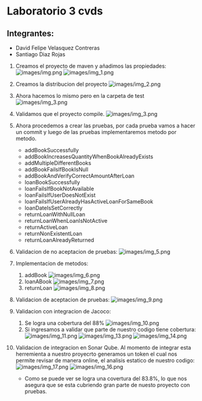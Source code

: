 # Laboratorio 3 cvds 

## Integrantes:

- David Felipe Velasquez Contreras
- Santiago Diaz Rojas

1. Creamos el proyecto de maven y añadimos las propiedades:
![images/img.png](images/img.png)
![images/img_1.png](images/img_1.png)

2. Creamos la distribucion del proyecto
![images/img_2.png](images/img_2.png)

3. Ahora hacemos lo mismo pero en la carpeta de test
![images/img_3.png](images/img_3.png)

4. Validamos que el proyecto compile.
![images/img_3.png](images/img_4.png)
5. Ahora procedemos a crear las pruebas, por cada prueba vamos a hacer un commit y luego de las pruebas implementaremos metodo por metodo.
   - addBookSuccessfully
   - addBookIncreasesQuantityWhenBookAlreadyExists
   - addMultipleDifferentBooks
   - addBookFailsIfBookIsNull
   - addBookAndVerifyCorrectAmountAfterLoan
   - loanBookSuccessfully
   - loanFailsIfBookNotAvailable
   - loanFailsIfUserDoesNotExist
   - loanFailsIfUserAlreadyHasActiveLoanForSameBook
   - loanDateIsSetCorrectly
   - returnLoanWithNullLoan
   - returnLoanWhenLoanIsNotActive
   - returnActiveLoan
   - returnNonExistentLoan
   - returnLoanAlreadyReturned
6. Validacion de no aceptacion de pruebas:
![images/img_5.png](images/img_5.png)
7. Implementacion de metodos:
   1. addBook
   ![images/img_6.png](images/img_6.png)
   2. loanABook
   ![images/img_7.png](images/img_7.png)
   3. returnLoan
   ![images/img_8.png](images/img_8.png)
8. Validacion de aceptacion de pruebas:
   ![images/img_9.png](images/img_9.png)
9. Validacion con integracion de Jacoco:
   1. Se logra una cobertura del 88%
   ![images/img_10.png](images/img_10.png)    
   2. Si ingresamos a validar que parte de nuestro codigo tiene cobertura:
   ![images/img_11.png](images/img_11.png)
   ![images/img_13.png](images/img_13.png)
   ![images/img_14.png](images/img_14.png)
10. Validacion de integracion en Sonar Qube. Al momento de integrar esta herremienta a nuestro proyecrto generamos un token el cual nos permite revisar de manera online, el analisis estatico de nuestro codigo:
![images/img_17.png](images/img_17.png)
![images/img_16.png](images/img_16.png)
    - Como se puede ver se logra una covertura del 83.8%, lo que nos asegura que se esta cubriendo gran parte de nuesto proyecto con pruebas.